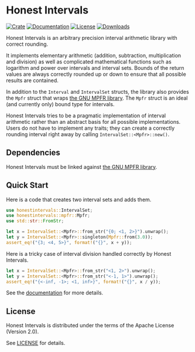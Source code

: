 # Honest Intervals

[![Crate](https://img.shields.io/crates/v/honestintervals.svg)](https://crates.io/crates/honestintervals)
[![Documentation](https://docs.rs/honestintervals/badge.svg)](https://docs.rs/honestintervals/)
[![License](https://img.shields.io/crates/l/honestintervals.svg)](LICENSE)
[![Downloads](https://img.shields.io/crates/d/honestintervals.svg)](https://crates.io/crates/honestintervals)

Honest Intervals is an arbitrary precision interval arithmetic library with correct rounding.

It implements elementary arithmetic (addition, subtraction, multiplication and division) as well
as complicated mathematical functions such as logarithm and power over intervals and interval
sets. Bounds of the return values are always correctly rounded up or down to ensure that all
possible results are contained.

In addition to the `Interval` and `IntervalSet` structs, the library also provides the `Mpfr`
struct that wraps [the GNU MPFR library](https://www.mpfr.org/). The `Mpfr` struct is an ideal (and currently only)
bound type for intervals.

Honest Intervals tries to be a pragmatic implementation of interval arithmetic rather than an
abstract basis for all possible implementations. Users do not have to implement any traits; they
can create a correctly rounding interval right away by calling `IntervalSet::<Mpfr>::new()`.

## Dependencies

Honest Intervals must be linked against [the GNU MPFR library](https://www.mpfr.org/).

## Quick Start

Here is a code that creates two interval sets and adds them.

```rust
use honestintervals::IntervalSet;
use honestintervals::mpfr::Mpfr;
use std::str::FromStr;

let x = IntervalSet::<Mpfr>::from_str("{0; <1, 2>}").unwrap();
let y = IntervalSet::<Mpfr>::singleton(Mpfr::from(3.0));
assert_eq!("{3; <4, 5>}", format!("{}", x + y));
```

Here is a tricky case of interval division handled correctly by Honest Intervals.

```rust
let x = IntervalSet::<Mpfr>::from_str("<1, 2>").unwrap();
let y = IntervalSet::<Mpfr>::from_str("<-1, 1>").unwrap();
assert_eq!("{<-inf, -1>; <1, inf>}", format!("{}", x / y));
```

See the [documentation](https://docs.rs/honestintervals/) for more details.

## License

Honest Intervals is distributed under the terms of the Apache License (Version 2.0).

See [LICENSE](LICENSE) for details.
